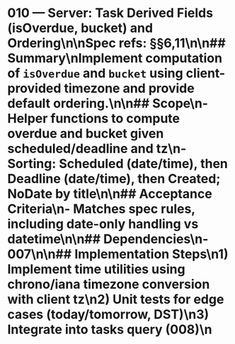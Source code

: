 # 010 — Server: Task Derived Fields (isOverdue, bucket) and Ordering\n\nSpec refs: §§6,11\n\n## Summary\nImplement computation of `isOverdue` and `bucket` using client-provided timezone and provide default ordering.\n\n## Scope\n- Helper functions to compute overdue and bucket given scheduled/deadline and tz\n- Sorting: Scheduled (date/time), then Deadline (date/time), then Created; NoDate by title\n\n## Acceptance Criteria\n- Matches spec rules, including date-only handling vs datetime\n\n## Dependencies\n- 007\n\n## Implementation Steps\n1) Implement time utilities using chrono/iana timezone conversion with client tz\n2) Unit tests for edge cases (today/tomorrow, DST)\n3) Integrate into tasks query (008)\n